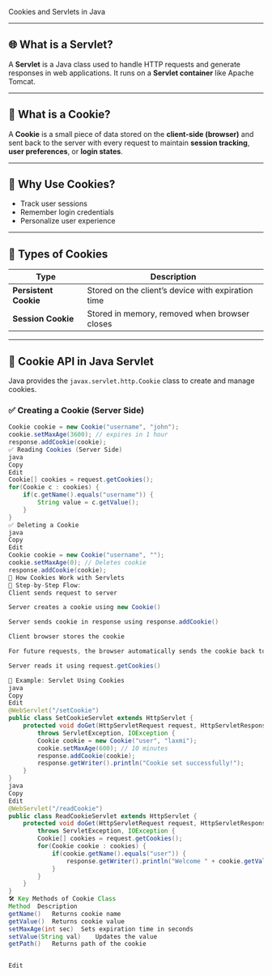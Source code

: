 Cookies and Servlets in Java

---

## 🌐 What is a Servlet?

A **Servlet** is a Java class used to handle HTTP requests and generate responses in web applications. It runs on a **Servlet container** like Apache Tomcat.

---

## 🍪 What is a Cookie?

A **Cookie** is a small piece of data stored on the **client-side (browser)** and sent back to the server with every request to maintain **session tracking**, **user preferences**, or **login states**.

---

## 📌 Why Use Cookies?

- Track user sessions
- Remember login credentials
- Personalize user experience

---

## 🧱 Types of Cookies

| Type            | Description                               |
|------------------|-------------------------------------------|
| **Persistent Cookie** | Stored on the client’s device with expiration time |
| **Session Cookie**    | Stored in memory, removed when browser closes     |

---

## 🧰 Cookie API in Java Servlet

Java provides the `javax.servlet.http.Cookie` class to create and manage cookies.

### ✅ Creating a Cookie (Server Side)

```java
Cookie cookie = new Cookie("username", "john");
cookie.setMaxAge(3600); // expires in 1 hour
response.addCookie(cookie);
✅ Reading Cookies (Server Side)
java
Copy
Edit
Cookie[] cookies = request.getCookies();
for(Cookie c : cookies) {
    if(c.getName().equals("username")) {
        String value = c.getValue();
    }
}
✅ Deleting a Cookie
java
Copy
Edit
Cookie cookie = new Cookie("username", "");
cookie.setMaxAge(0); // Deletes cookie
response.addCookie(cookie);
🔁 How Cookies Work with Servlets
🔹 Step-by-Step Flow:
Client sends request to server

Server creates a cookie using new Cookie()

Server sends cookie in response using response.addCookie()

Client browser stores the cookie

For future requests, the browser automatically sends the cookie back to the server

Server reads it using request.getCookies()

🧪 Example: Servlet Using Cookies
java
Copy
Edit
@WebServlet("/setCookie")
public class SetCookieServlet extends HttpServlet {
    protected void doGet(HttpServletRequest request, HttpServletResponse response)
        throws ServletException, IOException {
        Cookie cookie = new Cookie("user", "laxmi");
        cookie.setMaxAge(600); // 10 minutes
        response.addCookie(cookie);
        response.getWriter().println("Cookie set successfully!");
    }
}
java
Copy
Edit
@WebServlet("/readCookie")
public class ReadCookieServlet extends HttpServlet {
    protected void doGet(HttpServletRequest request, HttpServletResponse response)
        throws ServletException, IOException {
        Cookie[] cookies = request.getCookies();
        for(Cookie cookie : cookies) {
            if(cookie.getName().equals("user")) {
                response.getWriter().println("Welcome " + cookie.getValue());
            }
        }
    }
}
🛠 Key Methods of Cookie Class
Method	Description
getName()	Returns cookie name
getValue()	Returns cookie value
setMaxAge(int sec)	Sets expiration time in seconds
setValue(String val)	Updates the value
getPath()	Returns path of the cookie


Edit









